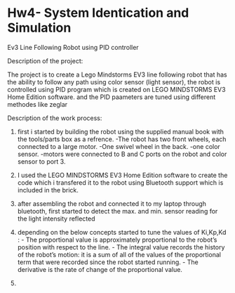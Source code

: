 # Hw4- System Identication and Simulation

Ev3 Line Following  Robot using  PID controller

Description of the project: 

  The project is to create a Lego Mindstorms EV3 line following robot that has the ability to follow any path using color sensor 
  (light sensor), the robot is controlled using PID program which is created on LEGO MINDSTORMS EV3 Home Edition software.
  and the PID paameters are tuned using different methodes like zeglar 
  
  
  
Description of the work process:

1) first i started by building the robot using the supplied manual book with the tools/parts box as a refrence.
    -The robot has two front wheels, each connected to a large motor.
    -One swivel wheel in the back.
    -one color sensor.
    -motors were connected to B and C  ports on the robot and color sensor to port 3.
    
 2) I used the LEGO MINDSTORMS EV3 Home Edition software to create the code which i transfered it to the robot using  Bluetooth support which is included in the brick.
 
 3) after assembling the robot and connected it to my laptop through bluetooth, first started to detect the max. and min. sensor reading for the light intensity reflected  

 4) depending on the below concepts started to tune the values of Ki,Kp,Kd :
        - The proportional value is approximately proportional to the robot’s position with respect to the line.
        - The integral value records the history of the robot’s motion: it is a sum of all of the values of the proportional term that were recorded since the robot started running.
        - The derivative is the rate of change of the proportional value.
 5)
 
